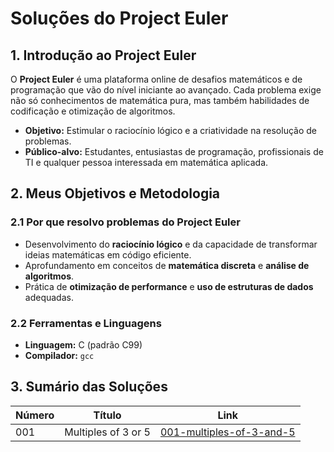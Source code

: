 # Soluções do Project Euler

## 1. Introdução ao Project Euler
O **Project Euler** é uma plataforma online de desafios matemáticos e de programação que vão do nível iniciante ao avançado. Cada problema exige não só conhecimentos de matemática pura, mas também habilidades de codificação e otimização de algoritmos.  
- **Objetivo:** Estimular o raciocínio lógico e a criatividade na resolução de problemas.  
- **Público-alvo:** Estudantes, entusiastas de programação, profissionais de TI e qualquer pessoa interessada em matemática aplicada.

## 2. Meus Objetivos e Metodologia
### 2.1 Por que resolvo problemas do Project Euler
- Desenvolvimento do **raciocínio lógico** e da capacidade de transformar ideias matemáticas em código eficiente.
- Aprofundamento em conceitos de **matemática discreta** e **análise de algoritmos**.
- Prática de **otimização de performance** e **uso de estruturas de dados** adequadas.

### 2.2 Ferramentas e Linguagens
- **Linguagem:** C (padrão C99)  
- **Compilador:** `gcc`  




## 3. Sumário das Soluções
| Número | Título                              | Link                                |
| ------ | ----------------------------------- | ----------------------------------- |
| 001    | Multiples of 3 or 5                 | [001-multiples-of-3-and-5](001-multiples-of-3-and-5)




